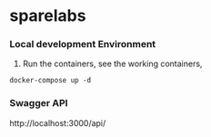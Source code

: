 # sparelabs

### Local development Environment

1. Run the containers, see the working containers,

```
docker-compose up -d
```
### Swagger API
http://localhost:3000/api/
